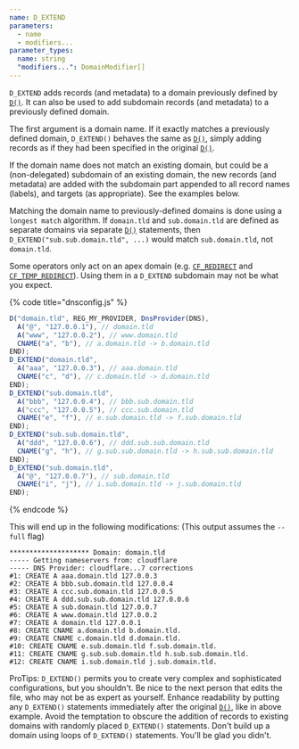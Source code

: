 ```yaml
---
name: D_EXTEND
parameters:
  - name
  - modifiers...
parameter_types:
  name: string
  "modifiers...": DomainModifier[]
---
```


`D_EXTEND` adds records (and metadata) to a domain previously defined
by [`D()`](D.md). It can also be used to add subdomain records (and metadata)
to a previously defined domain.

The first argument is a domain name. If it exactly matches a
previously defined domain, `D_EXTEND()` behaves the same as [`D()`](D.md),
simply adding records as if they had been specified in the original
[`D()`](D.md).

If the domain name does not match an existing domain, but could be a
(non-delegated) subdomain of an existing domain, the new records (and
metadata) are added with the subdomain part appended to all record
names (labels), and targets (as appropriate). See the examples below.

Matching the domain name to previously-defined domains is done using a
`longest match` algorithm.  If `domain.tld` and `sub.domain.tld` are
defined as separate domains via separate [`D()`](D.md) statements, then
`D_EXTEND("sub.sub.domain.tld", ...)` would match `sub.domain.tld`,
not `domain.tld`.

Some operators only act on an apex domain (e.g.
[`CF_REDIRECT`](../domain-modifiers/CF_REDIRECT.md) and [`CF_TEMP_REDIRECT`](../domain-modifiers/CF_TEMP_REDIRECT.md)). Using them
in a `D_EXTEND` subdomain may not be what you expect.

{% code title="dnsconfig.js" %}
```javascript
D("domain.tld", REG_MY_PROVIDER, DnsProvider(DNS),
  A("@", "127.0.0.1"), // domain.tld
  A("www", "127.0.0.2"), // www.domain.tld
  CNAME("a", "b"), // a.domain.tld -> b.domain.tld
END);
D_EXTEND("domain.tld",
  A("aaa", "127.0.0.3"), // aaa.domain.tld
  CNAME("c", "d"), // c.domain.tld -> d.domain.tld
END);
D_EXTEND("sub.domain.tld",
  A("bbb", "127.0.0.4"), // bbb.sub.domain.tld
  A("ccc", "127.0.0.5"), // ccc.sub.domain.tld
  CNAME("e", "f"), // e.sub.domain.tld -> f.sub.domain.tld
END);
D_EXTEND("sub.sub.domain.tld",
  A("ddd", "127.0.0.6"), // ddd.sub.sub.domain.tld
  CNAME("g", "h"), // g.sub.sub.domain.tld -> h.sub.sub.domain.tld
END);
D_EXTEND("sub.domain.tld",
  A("@", "127.0.0.7"), // sub.domain.tld
  CNAME("i", "j"), // i.sub.domain.tld -> j.sub.domain.tld
END);
```
{% endcode %}

This will end up in the following modifications: (This output assumes the `--full` flag)

```text
******************** Domain: domain.tld
----- Getting nameservers from: cloudflare
----- DNS Provider: cloudflare...7 corrections
#1: CREATE A aaa.domain.tld 127.0.0.3
#2: CREATE A bbb.sub.domain.tld 127.0.0.4
#3: CREATE A ccc.sub.domain.tld 127.0.0.5
#4: CREATE A ddd.sub.sub.domain.tld 127.0.0.6
#5: CREATE A sub.domain.tld 127.0.0.7
#6: CREATE A www.domain.tld 127.0.0.2
#7: CREATE A domain.tld 127.0.0.1
#8: CREATE CNAME a.domain.tld b.domain.tld.
#9: CREATE CNAME c.domain.tld d.domain.tld.
#10: CREATE CNAME e.sub.domain.tld f.sub.domain.tld.
#11: CREATE CNAME g.sub.sub.domain.tld h.sub.sub.domain.tld.
#12: CREATE CNAME i.sub.domain.tld j.sub.domain.tld.
```

ProTips: `D_EXTEND()` permits you to create very complex and
sophisticated configurations, but you shouldn't. Be nice to the next
person that edits the file, who may not be as expert as yourself.
Enhance readability by putting any `D_EXTEND()` statements immediately
after the original [`D()`](D.md), like in above example.  Avoid the temptation
to obscure the addition of records to existing domains with randomly
placed `D_EXTEND()` statements. Don't build up a domain using loops of
`D_EXTEND()` statements. You'll be glad you didn't.
